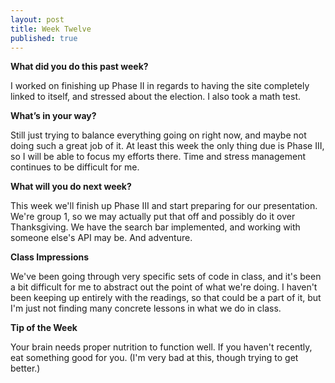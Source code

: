 ```yaml
---
layout: post
title: Week Twelve
published: true
---
```

**What did you do this past week?**

I worked on finishing up Phase II in regards to having the site completely linked to itself, and stressed about the election. I also took a math test.

**What’s in your way?**

Still just trying to balance everything going on right now, and maybe not doing such a great job of it. At least this week the only thing due is Phase III, so I will be able to focus my efforts there. Time and stress management continues to be difficult for me.

**What will you do next week?**

This week we'll finish up Phase III and start preparing for our presentation. We're group 1, so we may actually put that off and possibly do it over Thanksgiving. We have the search bar implemented, and working with someone else's API may be. And adventure. 

**Class Impressions**

We've been going through very specific sets of code in class, and it's been a bit difficult for me to abstract out the point of what we're doing. I haven't been keeping up entirely with the readings, so that could be a part of it, but I'm just not finding many concrete lessons in what we do in class. 

**Tip of the Week**

Your brain needs proper nutrition to function well. If you haven't recently, eat something good for you. (I'm very bad at this, though trying to get better.)
